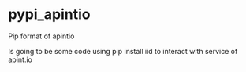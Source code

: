# pypi_apintio
Pip format of apintio

Is going to be some code using pip install iid to interact with service of apint.io
